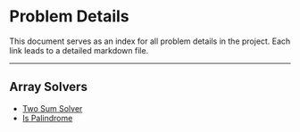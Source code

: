 # Problem Details

This document serves as an index for all problem details in the project. Each link leads to a detailed markdown file.

---

## Array Solvers

- [Two Sum Solver](ProblemDetails/TwoSum.md)
- [Is Palindrome](ProblemDetails/IsPalindrome.md)